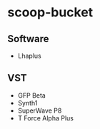 # scoop-bucket

## Software

* Lhaplus

## VST

* GFP Beta
* Synth1
* SuperWave P8
* T Force Alpha Plus
